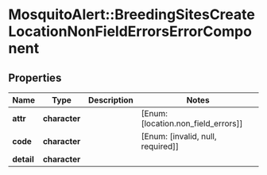 # MosquitoAlert::BreedingSitesCreateLocationNonFieldErrorsErrorComponent


## Properties
Name | Type | Description | Notes
------------ | ------------- | ------------- | -------------
**attr** | **character** |  | [Enum: [location.non_field_errors]] 
**code** | **character** |  | [Enum: [invalid, null, required]] 
**detail** | **character** |  | 


